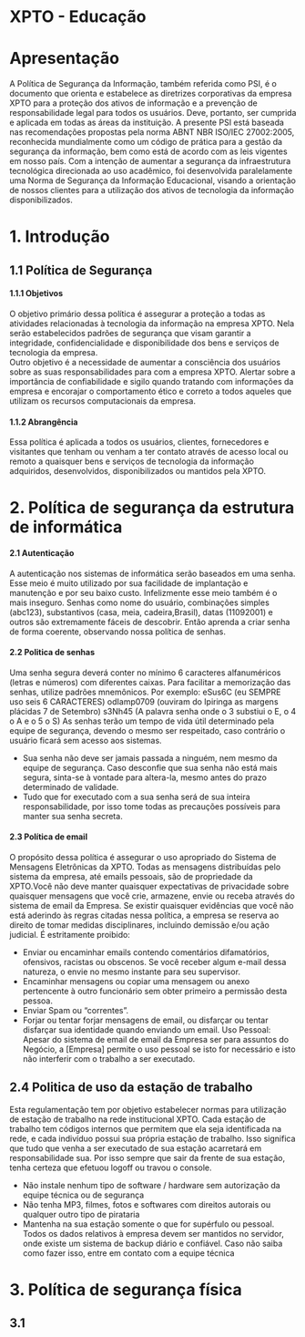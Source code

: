 # XPTO - Educação

# Apresentação
A Política de Segurança da Informação, também referida como PSI, é o documento que orienta e estabelece as diretrizes corporativas da empresa XPTO para a proteção dos ativos de informação e a prevenção de responsabilidade legal para todos os usuários. Deve, portanto,
ser cumprida e aplicada em todas as áreas da instituição.
A presente PSI está baseada nas recomendações propostas pela norma ABNT NBR ISO/IEC 27002:2005, reconhecida mundialmente como um código de prática para a gestão da segurança da informação, bem como está de acordo com as leis vigentes em nosso país.
Com a intenção de aumentar a segurança da infraestrutura tecnológica direcionada ao uso acadêmico, foi desenvolvida paralelamente uma Norma de Segurança da Informação Educacional, visando a orientação de nossos clientes para a utilização dos ativos de tecnologia
da informação disponibilizados.

# 1. Introdução

## 1.1 Política de Segurança
#### 1.1.1 Objetivos  
O objetivo primário dessa política é assegurar a proteção a todas as atividades relacionadas à tecnologia da informação na empresa XPTO. Nela serão estabelecidos padrões de segurança que visam garantir a  integridade, confidencialidade e disponibilidade dos bens e serviços de tecnologia da empresa.  
Outro objetivo é a necessidade de aumentar a consciência dos usuários sobre as suas responsabilidades para  com a empresa XPTO. Alertar sobre a importância de confiabilidade e sigilo quando tratando com  informações da empresa e encorajar o comportamento ético e correto a todos aqueles que utilizam os recursos computacionais da empresa. 

#### 1.1.2 Abrangência 
Essa política é aplicada a todos os usuários, clientes, fornecedores e visitantes que tenham ou venham a ter  contato através de acesso local ou remoto a quaisquer bens e serviços de tecnologia da informação  adquiridos, desenvolvidos, disponibilizados ou mantidos pela XPTO.

# 2. Política de segurança da estrutura de informática
#### 2.1 Autenticação 
A autenticação nos sistemas de informática serão baseados em uma senha. Esse meio é muito
utilizado por sua facilidade de implantação e manutenção e por seu baixo custo. Infelizmente esse
meio também é o mais inseguro. Senhas como nome do usuário, combinações simples (abc123), substantivos (casa, meia, cadeira,Brasil), datas (11092001) e outros são extremamente fáceis de descobrir. Então aprenda a criar senha de forma coerente, observando nossa política de senhas.
#### 2.2 Politica de senhas
Uma senha segura deverá conter no mínimo 6 caracteres alfanuméricos (letras e números) com
diferentes caixas.
Para facilitar a memorização das senhas, utilize padrões mnemônicos. Por exemplo:
eSus6C (eu SEMPRE uso seis 6 CARACTERES)
odIamp0709 (ouviram do Ipiringa as margens plácidas 7 de Setembro)
s3Nh45 (A palavra senha onde o 3 substiui o E, o 4 o A e o 5 o S)
As senhas terão um tempo de vida útil determinado pela equipe de segurança, devendo o mesmo
ser respeitado, caso contrário o usuário ficará sem acesso aos sistemas.
- Sua senha não deve ser jamais passada a ninguém, nem mesmo da equipe de segurança. Caso
desconfie que sua senha não está mais segura, sinta-se à vontade para altera-la, mesmo antes do
prazo determinado de validade.
- Tudo que for executado com a sua senha será de sua inteira responsabilidade, por isso tome todas
as precauções possíveis para manter sua senha secreta.
#### 2.3 Política de email
O propósito dessa política é assegurar o uso apropriado do Sistema de Mensagens Eletrônicas da XPTO.
Todas as mensagens distribuídas pelo sistema da empresa, até emails pessoais, são de propriedade da XPTO.Você não deve manter quaisquer expectativas de privacidade sobre quaisquer mensagens que você crie, armazene, envie ou receba através do sistema de email da Empresa.
Se existir quaisquer evidências que você não está aderindo às regras citadas nessa política, a empresa se reserva ao direito de tomar medidas disciplinares, incluindo demissão e/ou ação judicial. 
É estritamente proibido:
- Enviar ou encaminhar emails contendo comentários difamatórios, ofensivos, racistas ou obscenos. Se você receber algum e-mail dessa natureza, o envie no mesmo instante para seu supervisor.
- Encaminhar mensagens ou copiar uma mensagem ou anexo pertencente à outro funcionário sem obter primeiro a permissão desta pessoa.
- Enviar Spam ou “correntes”.
- Forjar ou tentar forjar mensagens de email, ou disfarçar ou tentar disfarçar sua identidade quando enviando um email.
Uso Pessoal: 
Apesar do sistema de email de email da Empresa ser para assuntos do Negócio, a [Empresa] permite o uso pessoal se isto for necessário e isto não interferir com o trabalho a ser executado.

## 2.4 Politica de uso da estação de trabalho
Esta regulamentação tem por objetivo estabelecer normas para utilização de estação de trabalho na
rede institucional XPTO.
Cada estação de trabalho tem códigos internos que permitem que ela seja identificada na rede, e
cada indivíduo possui sua própria estação de trabalho. Isso significa que tudo que venha a ser
executado de sua estação acarretará em responsabilidade sua. Por isso sempre que sair da frente de
sua estação, tenha certeza que efetuou logoff ou travou o console.
- Não instale nenhum tipo de software / hardware sem autorização da equipe técnica ou de
segurança
- Não tenha MP3, filmes, fotos e softwares com direitos autorais ou qualquer outro tipo de pirataria
- Mantenha na sua estação somente o que for supérfulo ou pessoal. Todos os dados relativos à
empresa devem ser mantidos no servidor, onde existe um sistema de backup diário e confiável.
Caso não saiba como fazer isso, entre em contato com a equipe técnica

# 3. Política de segurança física
## 3.1 